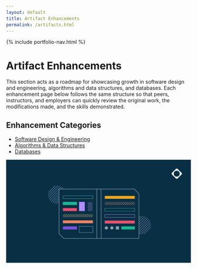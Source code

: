 ```yaml
---
layout: default
title: Artifact Enhancements
permalink: /artifacts.html
---
```


{% include portfolio-nav.html %}

# Artifact Enhancements

This section acts as a roadmap for showcasing growth in software design and engineering, algorithms and data structures, and databases. Each enhancement page below follows the same structure so that peers, instructors, and employers can quickly review the original work, the modifications made, and the skills demonstrated.

## Enhancement Categories

- [Software Design & Engineering](artifacts/software-design-engineering.html)
- [Algorithms & Data Structures](artifacts/algorithms-data-structures.html)
- [Databases](artifacts/databases.html)

![Artifacts](assets/css/Artifacts.png)

